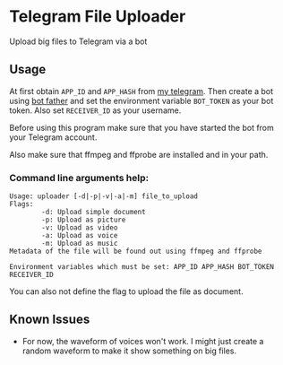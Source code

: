# Telegram File Uploader

Upload big files to Telegram via a bot

## Usage

At first obtain `APP_ID` and `APP_HASH` from [my telegram](https://my.telegram.org/). Then create a bot
using [bot father](https://t.me/BotFather) and set the environment variable `BOT_TOKEN` as your bot token. Also
set `RECEIVER_ID` as your username.

Before using this program make sure that you have started the bot from your Telegram account.

Also make sure that ffmpeg and ffprobe are installed and in your path.

### Command line arguments help:

```
Usage: uploader [-d|-p|-v|-a|-m] file_to_upload
Flags:                                                                        
        -d: Upload simple document                                            
        -p: Upload as picture                                                 
        -v: Upload as video                                                   
        -a: Upload as voice                                                   
        -m: Upload as music                                                   
Metadata of the file will be found out using ffmpeg and ffprobe               
                                                                              
Environment variables which must be set: APP_ID APP_HASH BOT_TOKEN RECEIVER_ID
```

You can also not define the flag to upload the file as document.

## Known Issues

* For now, the waveform of voices won't work. I might just create a random waveform to make it show something on big
  files.